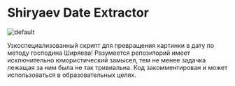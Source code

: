 # Shiryaev Date Extractor
![default](https://user-images.githubusercontent.com/5345489/53135530-98fe3180-358c-11e9-9f37-1c42ffa11708.png)

Узкоспециализованный скрипт для превращения картинки в дату по методу господина Ширяева! 
Разумеется репозиторий имеет исключительно юмористический замысел, тем не менее задачка лежащая за ним была не так
тривиальна. Код закомментирован и может использоваться в образовательных целях.